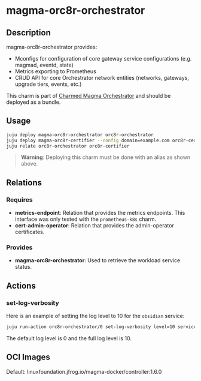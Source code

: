 # magma-orc8r-orchestrator

## Description

magma-orc8r-orchestrator provides:
- Mconfigs for configuration of core gateway service configurations (e.g. magmad, eventd, state)
- Metrics exporting to Prometheus
- CRUD API for core Orchestrator network entities (networks, gateways, upgrade tiers, events, etc.)

This charm is part of [Charmed Magma Orchestrator](https://charmhub.io/magma-orc8r/) and should
be deployed as a bundle.

## Usage

```bash
juju deploy magma-orc8r-orchestrator orc8r-orchestrator
juju deploy magma-orc8r-certifier --config domain=example.com orc8r-certifier
juju relate orc8r-orchestrator orc8r-certifier
```

> **Warning**: Deploying this charm must be done with an alias as shown above.


## Relations

### Requires

- **metrics-endpoint**: Relation that provides the metrics endpoints. This interface was only
tested with the `prometheus-k8s` charm.
- **cert-admin-operator**: Relation that provides the admin-operator certificates.

### Provides

- **magma-orc8r-orchestrator**: Used to retrieve the workload service status.

## Actions

### set-log-verbosity
Here is an example of setting the log level to 10 for the `obsidian` service:

```bash
juju run-action orc8r-orchestrator/0 set-log-verbosity level=10 service=obsidian
```

The default log level is 0 and the full log level is 10. 

## OCI Images

Default: linuxfoundation.jfrog.io/magma-docker/controller:1.6.0
